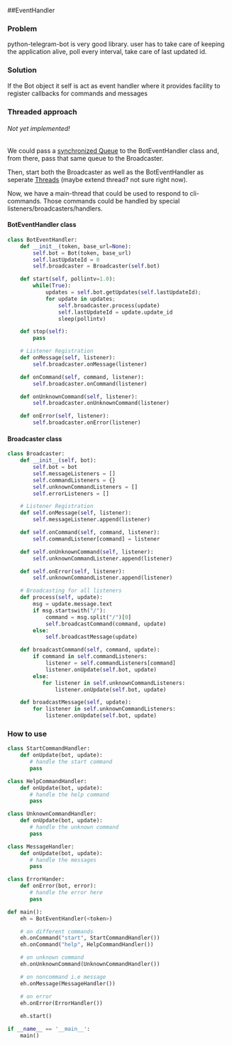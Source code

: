 ##EventHandler

### Problem
python-telegram-bot is very good library. user has to take care of keeping the application alive, poll every interval, take care of last updated id.

### Solution
If the Bot object it self is act as event handler where it provides facility to register callbacks for commands and messages

### Threaded approach
###### Not yet implemented!
We could pass a [synchronized Queue](https://docs.python.org/2/library/queue.html) to the BotEventHandler class and, from there, pass that same queue to the Broadcaster. 

Then, start both the Broadcaster as well as the BotEventHandler as seperate [Threads](https://docs.python.org/2/library/threading.html#threading.Thread) (maybe extend thread? not sure right now). 

Now, we have a main-thread that could be used to respond to cli-commands. Those commands could be handled by special listeners/broadcasters/handlers.

#### BotEventHandler class

```python
class BotEventHandler:
    def __init__(token, base_url=None):
        self.bot = Bot(token, base_url)
        self.lastUpdateId = 0
        self.broadcaster = Broadcaster(self.bot)

    def start(self, pollintv=1.0):
        while(True):
            updates = self.bot.getUpdates(self.lastUpdateId);
            for update in updates;
                self.broadcaster.process(update)
                self.lastUpdateId = update.update_id
                sleep(pollintv)

    def stop(self):
        pass

    # Listener Registration
    def onMessage(self, listener):
        self.broadcaster.onMessage(listener)

    def onCommand(self, command, listener):
        self.broadcaster.onCommand(listener)

    def onUnknownCommand(self, listener):
        self.broadcaster.onUnknownCommand(listener)

    def onError(self, listener):
        self.broadcaster.onError(listener)

````
#### Broadcaster class
```python
class Broadcaster:
    def __init__(self, bot):
        self.bot = bot
        self.messageListeners = []
        self.commandListeners = {}
        self.unknownCommandListeners = []
        self.errorListeners = []

    # Listener Registration
    def self.onMessage(self, listener):
        self.messageListener.append(listener)

    def self.onCommand(self, command, listener):
        self.commandListener[command] = listener

    def self.onUnknownCommand(self, listener):
        self.unknownCommandListener.append(listener)

    def self.onError(self, listener):
        self.unknownCommandListener.append(listener)

    # Broadcasting for all listeners 
    def process(self, update):
        msg = update.message.text
        if msg.startswith("/"):
            command = msg.split("/")[0]
            self.broadcastCommand(command, update)
        else:
            self.broadcastMessage(update)

    def broadcastCommand(self, command, update):
        if command in self.commandListeners:
            listener = self.commandListeners[command]
            listener.onUpdate(self.bot, update)
        else:
           for listener in self.unknownCommandListeners:
               listener.onUpdate(self.bot, update)

    def broadcastMessage(self, update):
        for listener in self.unknownCommandListeners:
            listener.onUpdate(self.bot, update)
```

### How to use

```python
class StartCommandHandler:
    def onUpdate(bot, update):
       # handle the start command
       pass

class HelpCommandHandler:
    def onUpdate(bot, update):
       # handle the help command
       pass

class UnknownCommandHandler:
    def onUpdate(bot, update):
       # handle the unknown command
       pass

class MessageHandler:
    def onUpdate(bot, update):
       # handle the messages
       pass

class ErrorHander:
    def onError(bot, error):
       # handle the error here
       pass

def main():
    eh = BotEventHandler(<token>)

    # on different commands
    eh.onCommand("start", StartCommandHandler())
    eh.onCommand("help", HelpCommandHandler())

    # on unknown command
    eh.onUnknownCommand(UnknownCommandHandler())

    # on noncommand i.e message
    eh.onMessage(MessageHandler())

    # on error
    eh.onError(ErrorHandler())
 
    eh.start()

if __name__ == '__main__':
    main()
```




    